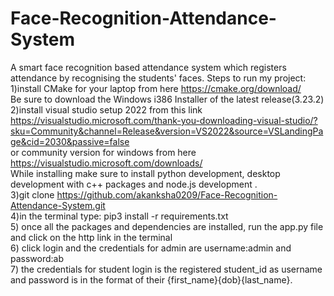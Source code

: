 # Face-Recognition-Attendance-System
A smart face recognition based attendance system which registers attendance by recognising the students' faces.
Steps to run my project: <br/>
1)install CMake for your laptop from here https://cmake.org/download/    <br/>
  Be sure to download the Windows i386 Installer of the latest release(3.23.2)  <br/>
2)install visual studio setup 2022 from this link https://visualstudio.microsoft.com/thank-you-downloading-visual-studio/?sku=Community&channel=Release&version=VS2022&source=VSLandingPage&cid=2030&passive=false   <br/>
or community version for windows from here https://visualstudio.microsoft.com/downloads/    <br/>
 While installing make sure to install python development, desktop development with c++ packages and node.js development .  <br/>
3)git clone https://github.com/akanksha0209/Face-Recognition-Attendance-System.git   <br/>
4)in the terminal type: pip3 install -r requirements.txt <br/>
5) once all the packages and dependencies are installed, run the app.py file and click on the http link in the terminal   <br/>
6) click login and the credentials for admin are username:admin and password:ab  <br/>
7) the credentials for student login is the registered student_id as username and password is in the format of their {first_name}{dob}{last_name}.  <br/>

